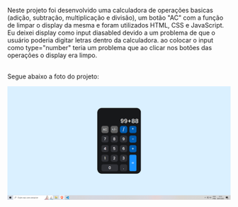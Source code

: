Neste projeto foi desenvolvido uma calculadora de operações basicas (adição, subtração, multiplicação e divisão), um botão "AC" com a função de limpar o display da mesma e foram utilizados HTML, CSS e JavaScript. <br>
Eu deixei display como input diasabled devido a um problema de que o usuário poderia digitar letras dentro da calculadora. ao colocar o input como type="number" teria um problema que ao clicar nos botões das operações o display era limpo.<br> <br>

Segue abaixo a foto do projeto:<br>

<img src="https://github.com/luanfreitas8779/Calculadora/blob/master/assets/print-calculadora.png">
